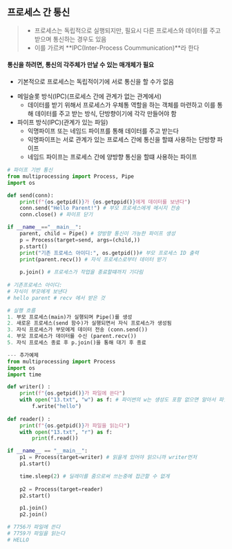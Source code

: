 ## 프로세스 간 통신
> * 프로세스는 독립적으로 실행되지만, 필요시 다른 프로세스와 데이터를 주고받으며 통신하는 경우도 있음
> * 이를 가르켜 **IPC(Inter-Process Coummunication)**라 한다

#### 통신을 하려면, 통신의 각주체가 만날 수 있는 매개체가 필요
- 기본적으로 프로세스는 독립적이기에 서로 통신을 할 수가 없음

* 메일슬롯 방식(IPC)(프로세스 간에 관계가 없는 관계에서)
  - 데이터를 받기 위해서 프로세스가 우체통 역할을 하는 객체를 마련하고 이를 통해 데이터를 주고 받는 방식, 단방향이기에 각각 만들어야 함
* 파이프 방식(IPC)(관계가 있는 파일)
  - 익명파이프 또는 네임드 파이프를 통해 데이터를 주고 받는다
  - 익명파이프는 서로 관계가 있는 프로세스 간에 통신을 할떄 사용하는 단방향 파이프
  - 네임드 파이프는 프로세스 간에 양방향 통신을 할떄 사용하는 파이프

```python
# 파이프 기반 통신
from multiprocessing import Process, Pipe
import os

def send(conn):
    print(f"{os.getpid()}가 {os.getppid()}에게 데이터를 보낸다")
    conn.send("Hello Parent!") # 부모 프로세스에게 메시지 전송
    conn.close() # 파이프 닫기

if __name__=="__main__":
    parent, child = Pipe() # 양방향 통신이 가능한 파이프 생성
    p = Process(target=send, args=(child,))
    p.start()
    print("기존 프로세스 아이디:", os.getpid())# 부모 프로세스 ID 출력
    print(parent.recv()) # 자식 프로세스로부터 데이터 받기
    
    p.join() # 프로세스가 작업을 종료할떄까지 기다림
    
# 기존프로세스 아이디:
# 자식이 부모에게 보낸다
# hello parent # recv 에서 받은 것

# 실행 흐름
1. 부모 프로세스(main)가 실행되며 Pipe()를 생성
2. 새로운 프로세스(send 함수)가 실행되면서 자식 프로세스가 생성됨
3. 자식 프로세스가 부모에게 데이터 전송 (conn.send())
4. 부모 프로세스가 데이터를 수신 (parent.recv())
5. 자식 프로세스 종료 후 p.join()을 통해 대기 후 종료

--- 추가예제
from multiprocessing import Process
import os 
import time

def writer() :
    print(f"{os.getpid()}가 파일에 쓴다")
    with open("13.txt", "w") as f: # 파이썬의 w는 생성도 포함 없으면 알아서 파일만듬
        f.write("hello")
    
def reader() :
    print(f"{os.getpid()}가 파일을 읽는다")
    with open("13.txt", "r") as f: 
        print(f.read())

if __name__ == "__main__":
    p1 = Process(target=writer) # 읽을게 있어야 읽으니까 writer먼저
    p1.start()

    time.sleep(2) # 딜레이를 줌으로써 쓰는중에 접근할 수 없게
    
    p2 = Process(target=reader)
    p2.start()

    p1.join()
    p2.join()

# 7756가 파일에 쓴다
# 7759가 파일을 읽는다
# HELLO
```